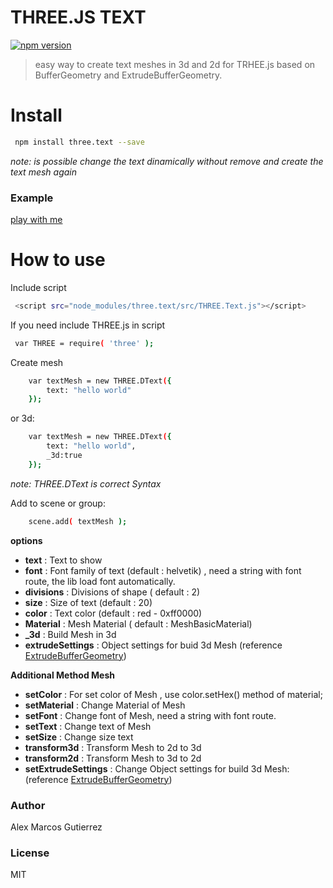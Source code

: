 # THREE.JS TEXT
[![npm version](https://badge.fury.io/js/three.text.svg)](https://badge.fury.io/js/three.text)
> easy way to create text meshes in 3d and 2d for TRHEE.js based on BufferGeometry and ExtrudeBufferGeometry.

# Install

```sh
 npm install three.text --save
```

*note: is possible change the text dinamically without remove and create the text mesh again*


### Example
[play with me](http://jsfiddle.net/ktmpjLjf/19/)
# How to use
Include script

```sh
 <script src="node_modules/three.text/src/THREE.Text.js"></script>
```
If you need include THREE.js in script 
```sh
 var THREE = require( 'three' );
```

Create mesh 
```sh
    var textMesh = new THREE.DText({
        text: "hello world"
    }); 
```
or 3d:
```sh
    var textMesh = new THREE.DText({
        text: "hello world",
        _3d:true
    }); 
```

*note: THREE.DText is correct Syntax*

Add to scene or group:
```sh
    scene.add( textMesh );
```
**options**
- **text** : Text to show
- **font** : Font family of text (default : helvetik) , need a string with font route, the lib load font automatically.
- **divisions** : Divisions of shape ( default : 2)
- **size** : Size of text (default : 20)
- **color** : Text color (default : red - 0xff0000)
- **Material** : Mesh Material ( default : MeshBasicMaterial)
- **_3d** : Build Mesh in 3d
- **extrudeSettings** : Object settings for buid 3d Mesh (reference  [ExtrudeBufferGeometry](https://threejs.org/docs/#api/geometries/ExtrudeBufferGeometry))

**Additional Method Mesh**
- **setColor** : For set color of Mesh , use color.setHex() method of material;
- **setMaterial** : Change Material of Mesh
- **setFont** : Change font of Mesh, need a string with font route.
- **setText** : Change text of Mesh
- **setSize** : Change size text
- **transform3d** : Transform Mesh to 2d to 3d
- **transform2d** : Transform Mesh to 3d to 2d
- **setExtrudeSettings** : Change Object settings for build 3d Mesh: (reference  [ExtrudeBufferGeometry](https://threejs.org/docs/#api/geometries/ExtrudeBufferGeometry))


### Author
Alex Marcos Gutierrez
### License
MIT


